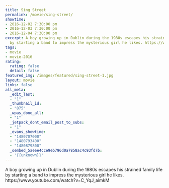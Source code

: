 ```yaml
---
title: Sing Street
permalink: /movie/sing-street/
showtime:
- 2016-12-02 7:30:00 pm
- 2016-12-03 7:30:00 pm
- 2016-12-04 7:30:00 pm
excerpt: A boy growing up in Dublin during the 1980s escapes his strained family life
  by starting a band to impress the mysterious girl he likes. https://www.youtube.com/watch?v=C_YqJ_aimkM
tags:
- movie
- movie-2016
rating:
  rating: false
  detail: false
featured_img: /images/featured/sing-street-1.jpg
layout: movie
links: false
all_meta:
  _edit_last:
  - "1"
  _thumbnail_id:
  - "875"
  _wpas_done_all:
  - "1"
  _jetpack_dont_email_post_to_subs:
  - "1"
  _evans_showtime:
  - "1480707000"
  - "1480793400"
  - "1480879800"
  _oembed_5aeee4cce9eb796d0a7858ac4c93fd7b:
  - '{{unknown}}'
---
```


<div class="overview">A boy growing up in Dublin during the 1980s escapes his strained family life by starting a band to impress the mysterious girl he likes. https://www.youtube.com/watch?v=C_YqJ_aimkM </div>